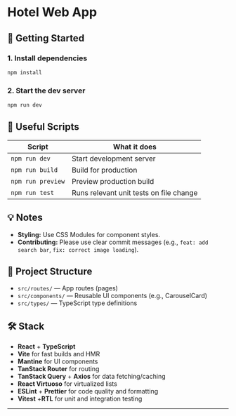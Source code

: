 # Hotel Web App

## 🚀 Getting Started

### 1. Install dependencies

```sh
npm install
```

### 2. Start the dev server

```sh
npm run dev
```

## 📝 Useful Scripts

| Script            | What it does                            |
| ----------------- | --------------------------------------- |
| `npm run dev`     | Start development server                |
| `npm run build`   | Build for production                    |
| `npm run preview` | Preview production build                |
| `npm run test`    | Runs relevant unit tests on file change |

## 💡 Notes

- **Styling:** Use CSS Modules for component styles.
- **Contributing:** Please use clear commit messages (e.g., `feat: add search bar`, `fix: correct image loading`).

## 📂 Project Structure

- `src/routes/` — App routes (pages)
- `src/components/` — Reusable UI components (e.g., CarouselCard)
- `src/types/` — TypeScript type definitions

## 🛠️ Stack

- **React** + **TypeScript**
- **Vite** for fast builds and HMR
- **Mantine** for UI components
- **TanStack Router** for routing
- **TanStack Query** + **Axios** for data fetching/caching
- **React Virtuoso** for virtualized lists
- **ESLint** + **Prettier** for code quality and formatting
- **Vitest** +**RTL** for unit and integration testing

---
